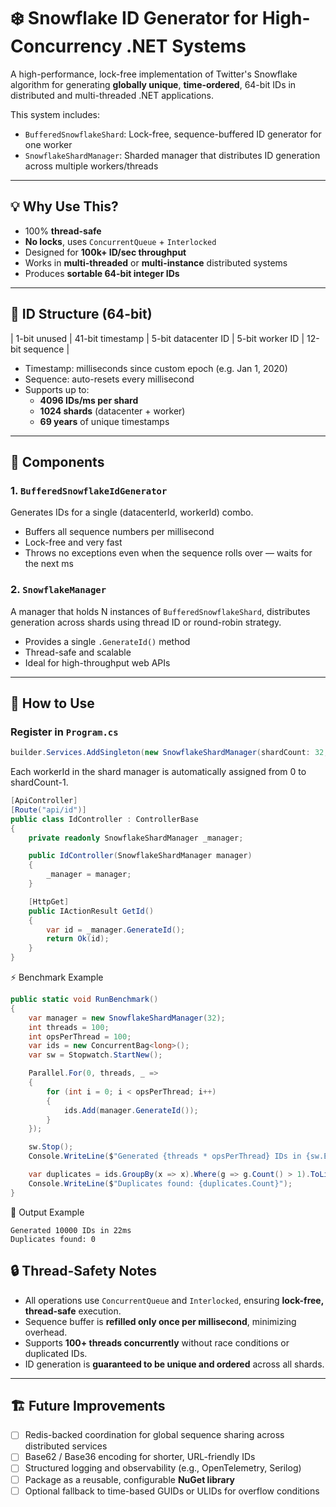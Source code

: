﻿# ❄️ Snowflake ID Generator for High-Concurrency .NET Systems

A high-performance, lock-free implementation of Twitter's Snowflake algorithm for generating **globally unique**, **time-ordered**, 64-bit IDs in distributed and multi-threaded .NET applications.

This system includes:

- `BufferedSnowflakeShard`: Lock-free, sequence-buffered ID generator for one worker
- `SnowflakeShardManager`: Sharded manager that distributes ID generation across multiple workers/threads

---

## 💡 Why Use This?

- 100% **thread-safe**
- **No locks**, uses `ConcurrentQueue` + `Interlocked`
- Designed for **100k+ ID/sec throughput**
- Works in **multi-threaded** or **multi-instance** distributed systems
- Produces **sortable 64-bit integer IDs**

---

## 🔧 ID Structure (64-bit)
| 1-bit unused | 41-bit timestamp | 5-bit datacenter ID | 5-bit worker ID | 12-bit sequence |


- Timestamp: milliseconds since custom epoch (e.g. Jan 1, 2020)
- Sequence: auto-resets every millisecond
- Supports up to:
  - **4096 IDs/ms per shard**
  - **1024 shards** (datacenter + worker)
  - **69 years** of unique timestamps

---

## 🧱 Components

### 1. `BufferedSnowflakeIdGenerator`

Generates IDs for a single (datacenterId, workerId) combo.

- Buffers all sequence numbers per millisecond
- Lock-free and very fast
- Throws no exceptions even when the sequence rolls over — waits for the next ms

### 2. `SnowflakeManager`

A manager that holds N instances of `BufferedSnowflakeShard`, distributes generation across shards using thread ID or round-robin strategy.

- Provides a single `.GenerateId()` method
- Thread-safe and scalable
- Ideal for high-throughput web APIs

---

## 🚀 How to Use

### Register in `Program.cs`

```csharp
builder.Services.AddSingleton(new SnowflakeShardManager(shardCount: 32, datacenterId: 1));
```

Each workerId in the shard manager is automatically assigned from 0 to shardCount-1.

```csharp
[ApiController]
[Route("api/id")]
public class IdController : ControllerBase
{
    private readonly SnowflakeShardManager _manager;

    public IdController(SnowflakeShardManager manager)
    {
        _manager = manager;
    }

    [HttpGet]
    public IActionResult GetId()
    {
        var id = _manager.GenerateId();
        return Ok(id);
    }
}
```

⚡ Benchmark Example
```csharp
public static void RunBenchmark()
{
    var manager = new SnowflakeShardManager(32);
    int threads = 100;
    int opsPerThread = 100;
    var ids = new ConcurrentBag<long>();
    var sw = Stopwatch.StartNew();

    Parallel.For(0, threads, _ =>
    {
        for (int i = 0; i < opsPerThread; i++)
        {
            ids.Add(manager.GenerateId());
        }
    });

    sw.Stop();
    Console.WriteLine($"Generated {threads * opsPerThread} IDs in {sw.ElapsedMilliseconds}ms");

    var duplicates = ids.GroupBy(x => x).Where(g => g.Count() > 1).ToList();
    Console.WriteLine($"Duplicates found: {duplicates.Count}");
}
```

🧪 Output Example
````
Generated 10000 IDs in 22ms
Duplicates found: 0
````

## 🔒 Thread-Safety Notes

- All operations use `ConcurrentQueue` and `Interlocked`, ensuring **lock-free, thread-safe** execution.
- Sequence buffer is **refilled only once per millisecond**, minimizing overhead.
- Supports **100+ threads concurrently** without race conditions or duplicated IDs.
- ID generation is **guaranteed to be unique and ordered** across all shards.

---

## 🏗️ Future Improvements

- [ ] Redis-backed coordination for global sequence sharing across distributed services
- [ ] Base62 / Base36 encoding for shorter, URL-friendly IDs
- [ ] Structured logging and observability (e.g., OpenTelemetry, Serilog)
- [ ] Package as a reusable, configurable **NuGet library**
- [ ] Optional fallback to time-based GUIDs or ULIDs for overflow conditions